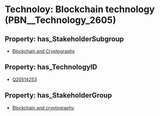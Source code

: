 # Technoloy: __Blockchain technology__ (PBN__Technology_2605)

## Property: has_StakeholderSubgroup

* [Blockchain and Cryptography](PBN__TechSubgroup_169)

## Property: has_TechnologyID

* [Q20514253](Q20514253)

## Property: has_StakeholderGroup

* [Blockchain and cryptography](PBN__TechGroup_10)

